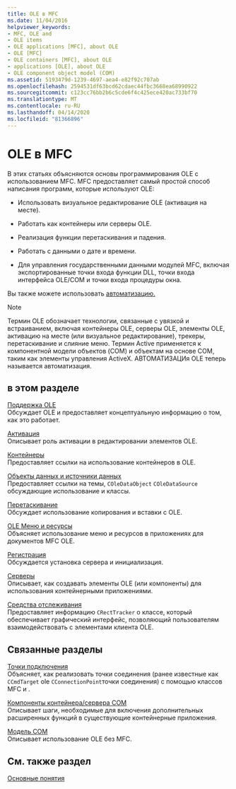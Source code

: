 ```yaml
---
title: OLE в MFC
ms.date: 11/04/2016
helpviewer_keywords:
- MFC, OLE and
- OLE items
- OLE applications [MFC], about OLE
- OLE [MFC]
- OLE containers [MFC], about OLE
- applications [OLE], about OLE
- OLE component object model (COM)
ms.assetid: 5193479d-1239-4697-aea4-e82f92c707ab
ms.openlocfilehash: 2594531df63bcd62cdaec44fbc3668ea68990922
ms.sourcegitcommit: c123cc76bb2b6c5cde6f4c425ece420ac733bf70
ms.translationtype: MT
ms.contentlocale: ru-RU
ms.lasthandoff: 04/14/2020
ms.locfileid: "81366896"
---
```

# <a name="ole-in-mfc"></a>OLE в MFC

В этих статьях объясняются основы программирования OLE с использованием MFC. MFC предоставляет самый простой способ написания программ, которые используют OLE:

- Использовать визуальное редактирование OLE (активация на месте).

- Работать как контейнеры или серверы OLE.

- Реализация функции перетаскивания и падения.

- Работать с данными о дате и времени.

- Для управления государственными данными модулей MFC, включая экспортированные точки входа функции DLL, точки входа интерфейса OLE/COM и точки входа процедуры окна.

Вы также можете использовать [автоматизацию.](../mfc/automation.md)

> [!NOTE]
> Термин OLE обозначает технологии, связанные с увязкой и встраиванием, включая контейнеры OLE, серверы OLE, элементы OLE, активацию на месте (или визуальное редактирование), трекеры, перетаскивание и слияние меню. Термин Active применяется к компонентной модели объектов (COM) и объектам на основе COM, таким как элементы управления ActiveX. АВТОМАТИЗАЦИя OLE теперь называется автоматизация.

## <a name="in-this-section"></a>в этом разделе

[Поддержка OLE](../mfc/ole-background.md)<br/>
Обсуждает OLE и предоставляет концептуальную информацию о том, как это работает.

[Активация](../mfc/activation-cpp.md)<br/>
Описывает роль активации в редактировании элементов OLE.

[Контейнеры](../mfc/containers.md)<br/>
Предоставляет ссылки на использование контейнеров в OLE.

[Объекты данных и источники данных](../mfc/data-objects-and-data-sources-ole.md)<br/>
Предоставляет ссылки на темы, `COleDataObject` `COleDataSource` обсуждающие использование и классы.

[Перетаскивание](../mfc/drag-and-drop-ole.md)<br/>
Обсуждает использование копирования и вставки с OLE.

[OLE Меню и ресурсы](../mfc/menus-and-resources-ole.md)<br/>
Объясняет использование меню и ресурсов в приложениях для документов MFC OLE.

[Регистрация](../mfc/registration.md)<br/>
Обсуждается установка сервера и инициализация.

[Серверы](../mfc/servers.md)<br/>
Описывает, как создавать элементы OLE (или компоненты) для использования контейнерными приложениями.

[Средства отслеживания](../mfc/trackers.md)<br/>
Предоставляет информацию `CRectTracker` о классе, который обеспечивает графический интерфейс, позволяющий пользователям взаимодействовать с элементами клиента OLE.

## <a name="related-sections"></a>Связанные разделы

[Точки подключения](../mfc/connection-points.md)<br/>
Объясняет, как реализовать точки соединения (ранее известные как `CCmdTarget` ole `CConnectionPoint`точки соединения) с помощью классов MFC и .

[Компоненты контейнера/сервера COM](../mfc/containers-advanced-features.md)<br/>
Описывает шаги, необходимые для включения дополнительных расширенных функций в существующие контейнерные приложения.

[Модель COM](/windows/win32/com/the-component-object-model)<br/>
Описывает использование OLE без MFC.

## <a name="see-also"></a>См. также раздел

[Основные понятия](../mfc/mfc-concepts.md)
